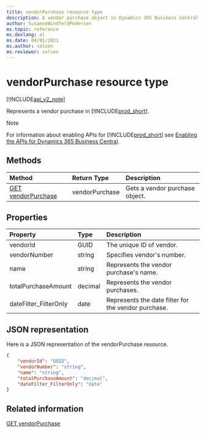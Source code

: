 ```yaml
---
title: vendorPurchase resource type  
description: A vendor purchase object in Dynamics 365 Business Central.
author: SusanneWindfeldPedersen
ms.topic: reference
ms.devlang: al
ms.date: 04/01/2021
ms.author: solsen
ms.reviewer: solsen
---
```


# vendorPurchase resource type

[!INCLUDE[api_v2_note](../../../includes/api_v2_note.md)]

<!-- START>DO_NOT_EDIT -->
<!-- IMPORTANT:Do not edit any of the content between here and the END>DO_NOT_EDIT. -->
Represents a vendor purchase in [!INCLUDE[prod_short](../../../includes/prod_short.md)].

> [!NOTE]
> For information about enabling APIs for [!INCLUDE[prod_short](../../../includes/prod_short.md)] see [Enabling the APIs for Dynamics 365 Business Central](../enabling-apis-for-dynamics-nav.md).

## Methods

| Method | Return Type|Description |
|:--------------------|:-----------|:-------------------------|
|[GET vendorPurchase](../api/dynamics_vendorpurchase_get.md)|vendorPurchase|Gets a vendor purchase object.|



## Properties

| Property           | Type   |Description     |
|:-------------------|:-------|:---------------|
|vendorId|GUID|The unique ID of vendor.|
|vendorNumber|string|Specifies vendor's number.|
|name|string|Represents the vendor purchase's name.|
|totalPurchaseAmount|decimal|Represents the vendor purchases.|
|dateFilter_FilterOnly|date|Represents the date filter for the vendor purchase.|

## JSON representation

Here is a JSON representation of the vendorPurchase resource.


```json
{
    "vendorId": "GUID",
    "vendorNumber": "string",
    "name": "string",
    "totalPurchaseAmount": "decimal",
    "dateFilter_FilterOnly": "date"
}
```
<!-- IMPORTANT: END>DO_NOT_EDIT -->



## Related information
[GET vendorPurchase](../api/dynamics_vendorPurchase_Get.md)
